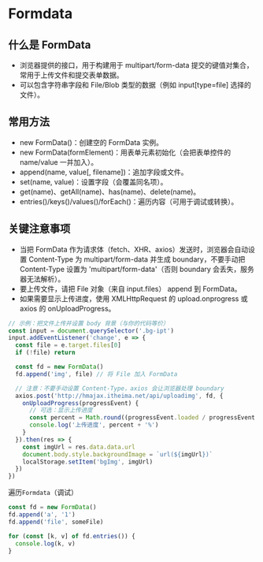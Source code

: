 # Formdata

## 什么是 FormData

- 浏览器提供的接口，用于构建用于 multipart/form-data 提交的键值对集合，常用于上传文件和提交表单数据。
- 可以包含字符串字段和 File/Blob 类型的数据（例如 input[type=file] 选择的文件）。

## 常用方法

- new FormData()：创建空的 FormData 实例。
- new FormData(formElement)：用表单元素初始化（会把表单控件的 name/value 一并加入）。
- append(name, value[, filename])：追加字段或文件。
- set(name, value)：设置字段（会覆盖同名项）。
- get(name)、getAll(name)、has(name)、delete(name)。
- entries()/keys()/values()/forEach()：遍历内容（可用于调试或转换）。

## 关键注意事项

- 当把 FormData 作为请求体（fetch、XHR、axios）发送时，浏览器会自动设置 Content-Type 为 multipart/form-data 并生成 boundary，不要手动把 Content-Type 设置为 'multipart/form-data'（否则 boundary 会丢失，服务器无法解析）。
- 要上传文件，请把 File 对象（来自 input.files） append 到 FormData。
- 如果需要显示上传进度，使用 XMLHttpRequest 的 upload.onprogress 或 axios 的 onUploadProgress。

```js
// 示例：把文件上传并设置 body 背景（与你的代码等价）
const input = document.querySelector('.bg-ipt')
input.addEventListener('change', e => {
  const file = e.target.files[0]
  if (!file) return

  const fd = new FormData()
  fd.append('img', file) // 将 File 加入 FormData

  // 注意：不要手动设置 Content-Type，axios 会让浏览器处理 boundary
  axios.post('http://hmajax.itheima.net/api/uploadimg', fd, {
    onUploadProgress(progressEvent) {
      // 可选：显示上传进度
      const percent = Math.round((progressEvent.loaded / progressEvent.total) * 100)
      console.log('上传进度', percent + '%')
    }
  }).then(res => {
    const imgUrl = res.data.data.url
    document.body.style.backgroundImage = `url(${imgUrl})`
    localStorage.setItem('bgImg', imgUrl)
  })
})
```

遍历`Formdata`（调试）

```js
const fd = new FormData()
fd.append('a', '1')
fd.append('file', someFile)

for (const [k, v] of fd.entries()) {
  console.log(k, v)
}
```

